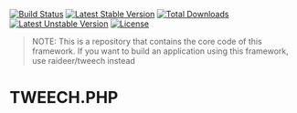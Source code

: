 [![Build Status](https://travis-ci.org/raideer/tweech-framework.svg?branch=master)](https://travis-ci.org/raideer/tweech-framework)
[![Latest Stable Version](https://poser.pugx.org/raideer/tweech-framework/v/stable)](https://packagist.org/packages/raideer/tweech-framework) [![Total Downloads](https://poser.pugx.org/raideer/tweech-framework/downloads)](https://packagist.org/packages/raideer/tweech-framework) [![Latest Unstable Version](https://poser.pugx.org/raideer/tweech-framework/v/unstable)](https://packagist.org/packages/raideer/tweech-framework) [![License](https://poser.pugx.org/raideer/tweech-framework/license)](https://packagist.org/packages/raideer/tweech-framework)

>NOTE: This is a repository that contains the core code of this framework. If you want to build an application using this framework, use raideer/tweech instead
# TWEECH.PHP
